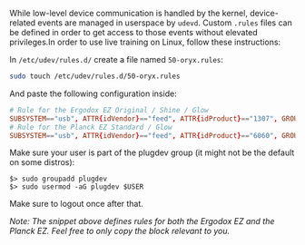 While low-level device communication is handled by the kernel, device-related events are managed in userspace by `udevd`. Custom `.rules` files can be defined in order to get access to those events without elevated privileges.In order to use live training on Linux, follow these instructions: 

In `/etc/udev/rules.d/` create a file named `50-oryx.rules`:
```bash
sudo touch /etc/udev/rules.d/50-oryx.rules
```

And paste the following configuration inside:

```conf
# Rule for the Ergodox EZ Original / Shine / Glow
SUBSYSTEM=="usb", ATTR{idVendor}=="feed", ATTR{idProduct}=="1307", GROUP="plugdev"
# Rule for the Planck EZ Standard / Glow
SUBSYSTEM=="usb", ATTR{idVendor}=="feed", ATTR{idProduct}=="6060", GROUP="plugdev"
```
Make sure your user is part of the plugdev group (it might not be the default on some distros):

```
$> sudo groupadd plugdev
$> sudo usermod -aG plugdev $USER
```
Make sure to logout once after that.

_Note: The snippet above defines rules for both the Ergodox EZ and the Planck EZ. Feel free to only copy the block relevant to you._